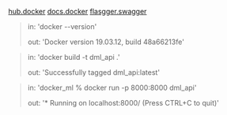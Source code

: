[hub.docker](https://hub.docker.com/)
[docs.docker](https://docs.docker.com/engine/reference/commandline/docker/)
[flasgger.swagger](https://github.com/flasgger/flasgger)

> in: 'docker --version'
>
> out: 'Docker version 19.03.12, build 48a66213fe'


> in: 'docker build -t dml_api .'
>
> out: 'Successfully tagged dml_api:latest'

> in: 'docker_ml % docker run -p 8000:8000 dml_api'
>
> out: '* Running on localhost:8000/ (Press CTRL+C to quit)'

